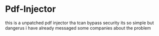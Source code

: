 # Pdf-Injector
this is a unpatched pdf injector tha tcan bypass security its so simple but dangerus i have already messaged some companies about the problem
